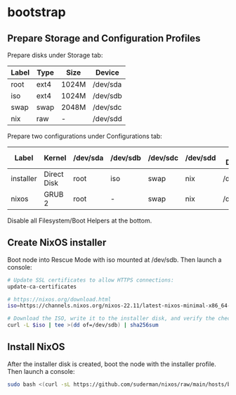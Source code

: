 # bootstrap

## Prepare Storage and Configuration Profiles

Prepare disks under Storage tab:

| Label  | Type    | Size  | Device   |
| ------ | ------- | ----- | -------- |
| root   | ext4    | 1024M | /dev/sda |
| iso    | ext4    | 1024M | /dev/sdb |
| swap   | swap    | 2048M | /dev/sdc |
| nix    | raw     | -     | /dev/sdd |


Prepare two configurations under Configurations tab:

| Label     | Kernel      | /dev/sda | /dev/sdb | /dev/sdc | /dev/sdd | Root Device |
| --------- | ----------- | -------- | -------- | -------- | -------- | ----------- |
| installer | Direct Disk | root     | iso      | swap     | nix      | /dev/sdb    |
| nixos     | GRUB 2      | root     | -        | swap     | nix      | /dev/sda    |

Disable all Filesystem/Boot Helpers at the bottom.

## Create NixOS installer

Boot node into Rescue Mode with iso mounted at /dev/sdb. Then launch a console:

```zsh
# Update SSL certificates to allow HTTPS connections:
update-ca-certificates

# https://nixos.org/download.html
iso=https://channels.nixos.org/nixos-22.11/latest-nixos-minimal-x86_64-linux.iso

# Download the ISO, write it to the installer disk, and verify the checksum:
curl -L $iso | tee >(dd of=/dev/sdb) | sha256sum
```

## Install NixOS

After the installer disk is created, boot the node with the installer profile. Then launch a console:

```zsh
sudo bash <(curl -sL https://github.com/suderman/nixos/raw/main/hosts/bootstrap/install.sh)
```
